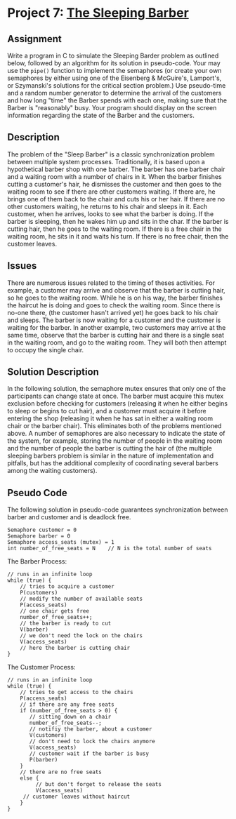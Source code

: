 # Project 7: [The Sleeping Barber](http://en.wikipedia.org/wiki/Sleeping_barber_problem)

## Assignment 

Write a program in C to simulate the Sleeping Barder problem as outlined below, followed by an algorithm for its solution in pseudo-code. Your may use the `pipe()` function to implement the semaphores (or create your own semaphores by either using one of the Eisenberg & McGuire's, Lamport's, or Szymanski's solutions for the critical section problem.) Use pseudo-time and a random number generator to determine the arrival of the customers and how long "time" the Barber spends with each one, making sure that the Barber is "reasonably" busy. Your program should display on the screen information regarding the state of the Barber and the customers.

## Description

   The problem of the "Sleep Barber" is a classic synchronization problem between multiple system processes. Traditionally, it is based upon a hypothetical barber shop with one barber. The barber has one barber chair and a waiting room with a number of chairs in it. When the barber finishes cutting a customer's hair, he dismisses the customer and then goes to the waiting room to see if there are other customers waiting. If there are, he brings one of them back to the chair and cuts his or her hair. If there are no other customers waiting, he returns to his chair and sleeps in it. Each customer, when he arrives, looks to see what the barber is doing. If the barber is sleeping, then he wakes him up and sits in the char. If the barber is cutting hair, then he goes to the waiting room. If there is a free chair in the waiting room, he sits in it and waits his turn. If there is no free chair, then the customer leaves. 

## Issues

There are numerous issues related to the timing of theses activities. For example, a customer may arrive and observe that the barber is cutting hair, so he goes to the waiting room. While he is on his way, the barber finishes the haircut he is doing and goes to check the waiting room. Since there is no-one there, (the customer hasn't arrived yet) he goes back to his chair and sleeps. The barber is now waiting for a customer and the customer is waiting for the barber. In another example, two customers may arrive at the same time, observe that the barber is cutting hair and there is a single seat in the waiting room, and go to the waiting room. They will both then attempt to occupy the single chair.

## Solution Description

   In the following solution, the semaphore mutex ensures that only one of the participants can change state at once. The barber must acquire this mutex exclusion before checking for customers (releasing it when he either begins to sleep or begins to cut hair), and a customer must acquire it before entering the shop (releasing it when he has sat in either a waiting room chair or the barber chair). This eliminates both of the problems mentioned above. A number of semaphores are also necessary to indicate the state of the system, for example, storing the number of people in the waiting room and the number of people the barber is cutting the hair of (the multiple sleeping barbers problem is similar in the nature of implementation and pitfalls, but has the additional complexity of coordinating several barbers among the waiting customers).

## Pseudo Code

The following solution in pseudo-code guarantees synchronization between barber and customer and is deadlock free.

    Semaphore customer = 0
    Semaphore barber = 0
    Semaphore access_seats (mutex) = 1
    int number_of_free_seats = N	// N is the total number of seats

The Barber Process:


    // runs in an infinite loop
    while (true) {
        // tries to acquire a customer      
        P(customers)
        // modify the number of available seats
        P(access_seats)
        // one chair gets free
        number_of_free_seats++;
        // the barber is ready to cut
        V(barber)
        // we don't need the lock on the chairs
        V(access_seats)
        // here the barber is cutting chair
    }

The Customer Process:

    
    // runs in an infinite loop
    while (true) {
        // tries to get access to the chairs
        P(access_seats)
        // if there are any free seats
        if (number_of_free_seats > 0) {
           // sitting down on a chair
           number_of_free_seats--;
           // notifiy the barber, about a customer
           V(customers)
           // don't need to lock the chairs anymore
           V(access_seats)
           // customer wait if the barber is busy
           P(barber)
        }
        // there are no free seats
        else {
        	 // but don't forget to release the seats
        	 V(access_seats)
    	 // customer leaves without haircut
        }
    }   

